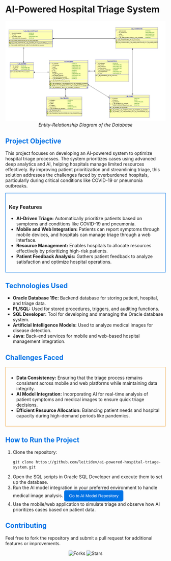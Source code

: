 # AI-Powered Hospital Triage System

<p align="center">
  <img src="documentação/Logical e relational/Screenshot_1.jpg" alt="ERD Diagram" width="600px">
  <br>
  <em>Entity-Relationship Diagram of the Database</em>
</p>

## <span style="color: #0073e6;">Project Objective</span>

This project focuses on developing an AI-powered system to optimize hospital triage processes. The system prioritizes cases using advanced deep analytics and AI, helping hospitals manage limited resources effectively. By improving patient prioritization and streamlining triage, this solution addresses the challenges faced by overburdened hospitals, particularly during critical conditions like COVID-19 or pneumonia outbreaks.

<div style="border: 1px solid #0073e6; padding: 10px;">
  <h3>Key Features</h3>
  <ul>
    <li><strong>AI-Driven Triage:</strong> Automatically prioritize patients based on symptoms and conditions like COVID-19 and pneumonia.</li>
    <li><strong>Mobile and Web Integration:</strong> Patients can report symptoms through mobile devices, and hospitals can manage triage through a web interface.</li>
    <li><strong>Resource Management:</strong> Enables hospitals to allocate resources effectively by prioritizing high-risk patients.</li>
    <li><strong>Patient Feedback Analysis:</strong> Gathers patient feedback to analyze satisfaction and optimize hospital operations.</li>
  </ul>
</div>

## <span style="color: #0073e6;">Technologies Used</span>

<ul style="list-style-type: square;">
  <li><strong>Oracle Database 19c:</strong> Backend database for storing patient, hospital, and triage data.</li>
  <li><strong>PL/SQL:</strong> Used for stored procedures, triggers, and auditing functions.</li>
  <li><strong>SQL Developer:</strong> Tool for developing and managing the Oracle database system.</li>
  <li><strong>Artificial Intelligence Models:</strong> Used to analyze medical images for disease detection.</li>
  <li><strong>Java:</strong> Back-end services for mobile and web-based hospital management integration.</li>
</ul>

## <span style="color: #0073e6;">Challenges Faced</span>

<div style="border: 1px solid #f0ad4e; padding: 10px;">
  <ul>
    <li><strong>Data Consistency:</strong> Ensuring that the triage process remains consistent across mobile and web platforms while maintaining data integrity.</li>
    <li><strong>AI Model Integration:</strong> Incorporating AI for real-time analysis of patient symptoms and medical images to ensure quick triage decisions.</li>
    <li><strong>Efficient Resource Allocation:</strong> Balancing patient needs and hospital capacity during high-demand periods like pandemics.</li>
  </ul>
</div>

## <span style="color: #0073e6;">How to Run the Project</span>

<ol>
  <li>Clone the repository:
    <pre><code>git clone https://github.com/leitidev/ai-powered-hospital-triage-system.git</code></pre>
  </li>
  <li>Open the SQL scripts in Oracle SQL Developer and execute them to set up the database.</li>
  <li>Run the AI model integration in your preferred environment to handle medical image analysis.  
  <a href="https://github.com/SamaraMoreira/InScreening-IA" target="_blank">
    <button style="background-color:#0073e6;color:white;padding:10px 15px;border:none;border-radius:5px;cursor:pointer;">
      Go to AI Model Repository
    </button>
  </a>
</li>
  <li>Use the mobile/web application to simulate triage and observe how AI prioritizes cases based on patient data.</li>
</ol>

## <span style="color: #0073e6;">Contributing</span>

Feel free to fork the repository and submit a pull request for additional features or improvements.

<p align="center">
  <img src="https://img.shields.io/github/forks/leitidev/ai-powered-hospital-triage-system" alt="Forks">
  <img src="https://img.shields.io/github/stars/leitidev/ai-powered-hospital-triage-system" alt="Stars">
</p>
